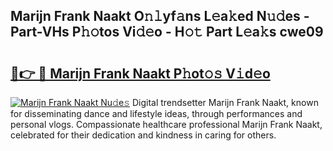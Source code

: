 ## Marijn Frank Naakt O𝚗𝚕yf𝚊ns L𝚎a𝚔ed N𝚞𝚍es - Part-VHs P𝚑𝚘tos Vi𝚍𝚎o - H𝚘𝚝 Part L𝚎a𝚔s cwe09

# <h2><a href="http://kfcqfwx.oniu.top/?m=Marijn+Frank+Naakt">🔗👉 🔴 Marijn Frank Naakt P𝚑ot𝚘𝚜 V𝚒d𝚎o</a></h2>

[![Marijn Frank Naakt Nu𝚍e𝚜](https://i.imgur.com/0qMVB7G.gif)](http://kfcqfwx.oniu.top/?m=Marijn+Frank+Naakt)
Digital trendsetter Marijn Frank Naakt, known for disseminating dance and lifestyle ideas, through performances and personal vlogs. Compassionate healthcare professional Marijn Frank Naakt, celebrated for their dedication and kindness in caring for others.  
